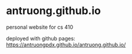 # antruong.github.io
personal website for cs 410

deployed with github pages: https://antruongpdx.github.io/antruong.github.io/

